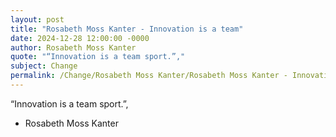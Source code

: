 ```yaml
---
layout: post
title: "Rosabeth Moss Kanter - Innovation is a team"
date: 2024-12-28 12:00:00 -0000
author: Rosabeth Moss Kanter
quote: "“Innovation is a team sport.”,"
subject: Change
permalink: /Change/Rosabeth Moss Kanter/Rosabeth Moss Kanter - Innovation is a team
---
```


“Innovation is a team sport.”,

- Rosabeth Moss Kanter
